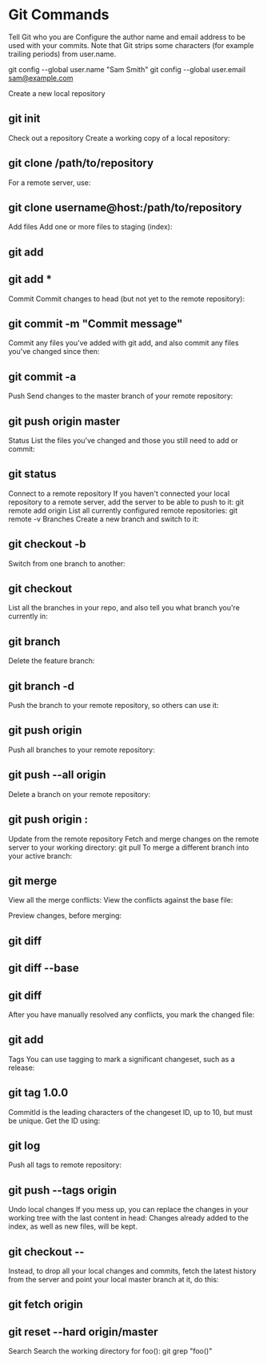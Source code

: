 # Git Commands 

Tell Git who you are	Configure the author name and email address to be used with your commits.
Note that Git strips some characters (for example trailing periods) from user.name.

git config --global user.name "Sam Smith"
git config --global user.email sam@example.com

Create a new local repository	
## git init
Check out a repository	Create a working copy of a local repository:	

## git clone /path/to/repository
For a remote server, use:	

## git clone username@host:/path/to/repository
Add files	Add one or more files to staging (index):	

## git add <filename>

## git add *
Commit	Commit changes to head (but not yet to the remote repository):
	
## git commit -m "Commit message"
Commit any files you've added with git add, and also commit any files you've changed since then:	

## git commit -a
Push	Send changes to the master branch of your remote repository:	

## git push origin master
Status	List the files you've changed and those you still need to add or commit:	

## git status
Connect to a remote repository	If you haven't connected your local repository to a remote server, add the server to be able to push to it:	git remote add origin <server>
List all currently configured remote repositories:	git remote -v
Branches	Create a new branch and switch to it:	

## git checkout -b <branchname>
Switch from one branch to another:	

## git checkout <branchname>
List all the branches in your repo, and also tell you what branch you're currently in:	

## git branch
Delete the feature branch:	

## git branch -d <branchname>
Push the branch to your remote repository, so others can use it:	

## git push origin <branchname>
Push all branches to your remote repository:	

## git push --all origin
Delete a branch on your remote repository:	

## git push origin :<branchname>
Update from the remote repository	Fetch and merge changes on the remote server to your working directory:	git pull
To merge a different branch into your active branch:	

## git merge <branchname>
View all the merge conflicts:
View the conflicts against the base file:


Preview changes, before merging:
## git diff
## git diff --base <filename>

## git diff <sourcebranch> <targetbranch>
After you have manually resolved any conflicts, you mark the changed file:	

## git add <filename>
Tags	You can use tagging to mark a significant changeset, such as a release:	

## git tag 1.0.0 <commitID>
CommitId is the leading characters of the changeset ID, up to 10, but must be unique. Get the ID using:	

## git log
Push all tags to remote repository:	

## git push --tags origin
Undo local changes	If you mess up, you can replace the changes in your working tree with the last content in head:
Changes already added to the index, as well as new files, will be kept.

## git checkout -- <filename>
Instead, to drop all your local changes and commits, fetch the latest history from the server and point your local master branch at it, do this:	

## git fetch origin

## git reset --hard origin/master
Search	Search the working directory for foo():	git grep "foo()"
